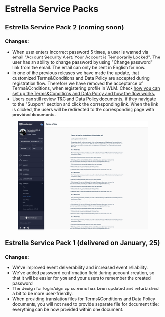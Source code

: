 # Estrella Service Packs

## Estrella Service Pack 2 (coming soon)

### Changes:

* When user enters incorrect password 5 times, a user is warned via email "Account Security Alert: Your Account is Temporarily Locked". The user has an ability to change password by using "Change password" link from the email. The email can only be sent in English for now.
* In one of the previous releases we have made the update, that customized Terms\&Conditions and Data Policy are accepted during registration flow. Therefore we have removed  the acceptance of Terms\&Conditions, when registering profile in WLM. Check [how you can set up the Terms\&Conditions and Data Policy and how the flow works.](../admin-user-guide/teos-platform-preparation.md)&#x20;
* Users can still review T\&C and Data Policy documents, if they navigate to the "Support" section and click the corresponding link. When the link is clicked, the users will be redirected to the corresponding page with provided documents.

<figure><img src="../.gitbook/assets/Снимок экрана 2024-02-19 в 13.57.09.png" alt=""><figcaption></figcaption></figure>

## Estrella Service Pack 1 (delivered on January, 25)

### Changes:

* We've improved event deliverability and increased event reliability.
* We've added password confirmation field during account creation, so that it will be easier for you and your users to remember the created password.
* The design for login/sign up screens has been updated and refurbished a bit to be more user-friendly.
* When providing translation files for Terms\&Conditions and Data Policy documents, you will not need to provide separate file for document title: everything can be now provided within one document.

